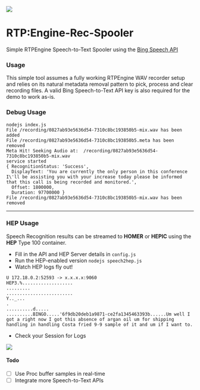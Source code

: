 <img src="https://avatars1.githubusercontent.com/u/956313?v=4&s=50">

# RTP:Engine-Rec-Spooler
Simple RTPEngine Speech-to-Text Spooler using the [Bing Speech API](https://azure.microsoft.com/en-us/services/cognitive-services)

### Usage
This simple tool assumes a fully working RTPEngine WAV recorder setup and relies on its natural metadata removal pattern to pick, process and clear recording files. A valid Bing Speech-to-Text API key is also required for the demo to work as-is.

### Debug Usage
```
nodejs index.js 
File /recording/0827ab93e5636d54-7310c8bc193850b5-mix.wav has been added
File /recording/0827ab93e5636d54-7310c8bc193850b5.meta has been removed
Meta Hit! Seeking Audio at:  /recording/0827ab93e5636d54-7310c8bc193850b5-mix.wav
service started
{ RecognitionStatus: 'Success',
  DisplayText: 'You are currently the only person in this conference I\'ll be assisting you with your increase today please be informed that this call is being recorded and monitored.',
  Offset: 1800000,
  Duration: 97700000 }
File /recording/0827ab93e5636d54-7310c8bc193850b5-mix.wav has been removed
```

-----------

### HEP Usage
Speech Recognition results can be streamed to **HOMER** or **HEPIC** using the **HEP** Type 100 container.

* Fill in the API and HEP Server details in ```config.js```
* Run the HEP-enabled version ```nodejs speech2hep.js```
* Watch HEP logs fly out!
```
U 172.18.0.2:52593 -> x.x.x.x:9060
HEP3.%...................
.........
.........................
Y.._...
.
..........d.....
..........BINGO.....'6f9db20deb1a9871-ce2fa1345463393b......Um well I got a right now I got this absence of argan oil um for shipping handling in handling Costa fried 9-9 sample of it and um if I want to.
```
* Check your Session for Logs
<img src="https://i.imgur.com/FT9lngi.gif">

#### Todo
* [ ] Use Proc buffer samples in real-time
* [ ] Integrate more Speech-to-Text APIs
